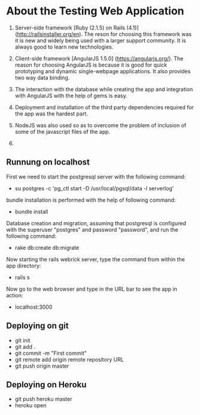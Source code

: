 About the Testing Web Application
=================================

1. Server-side framework
[Ruby (2.1.5) on Rails (4.1)] (http://railsinstaller.org/en). The reson for choosing this framework was it is new and widely being used with a larger support community. It is always good to learn new technologies.

2. Client-side framework
[AngularJS 1.5.0] (https://angularjs.org/). The reason for choosing AngularJS is because it is good for quick prototyping and dynamic single-webpage applications. It also provides two way data binding.

3. The interaction with the database while creating the app and integration with AngularJS with the help of gems is easy.

4. Deployment and installation of the third party dependencies required for the app was the hardest part.

5. NodeJS was also used so as to overcome the problem of inclusion of some of the javascript files of the app.

6. 
Runnung on localhost
--------------------

First we need to start the postgresql server with the following command:

* su postgres -c 'pg_ctl start -D /usr/local/pgsql/data -l serverlog'

bundle installation is performed with the help of following command:

* bundle install

Database creation and migration, assuming that postgresql is configured with the superuser "postgres" and password "password", and run the following command:

* rake db:create db:migrate

Now starting the rails webrick server, type the command from within the app directory:

* rails s

Now go to the web browser and type in the URL bar to see the app in action:

* localhost:3000

Deploying on git
----------------
* git init
* git add .
* git commit -m "First commit"
* git remote add origin remote repository URL
* git push origin master

Deploying on Heroku
-------------------

* git push heroku master
* heroku open 

